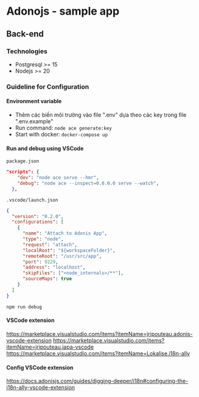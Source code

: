 # Adonojs - sample app

## Back-end

### Technologies

- Postgresql >= 15
- Nodejs >= 20

### Guideline for Configuration

#### Environment variable

- Thêm các biến môi trường vào file ".env" dựa theo các key trong file ".env.example"
- Run command: `node ace generate:key`
- Start with docker: `docker-compose up`

#### Run and debug using VSCode

`package.json`

```json
"scripts": {
    "dev": "node ace serve --hmr",
    "debug": "node ace --inspect=0.0.0.0 serve --watch",
  },
```

`.vscode/launch.json`

```json
{
  "version": "0.2.0",
  "configurations": [
    {
      "name": "Attach to Adonis App",
      "type": "node",
      "request": "attach",
      "localRoot": "${workspaceFolder}",
      "remoteRoot": "/usr/src/app",
      "port": 9229,
      "address": "localhost",
      "skipFiles": ["<node_internals>/**"],
      "sourceMaps": true
    }
  ]
}
```

`npm run debug`

#### VSCode extension

https://marketplace.visualstudio.com/items?itemName=jripouteau.adonis-vscode-extension
https://marketplace.visualstudio.com/items?itemName=jripouteau.japa-vscode
https://marketplace.visualstudio.com/items?itemName=Lokalise.i18n-ally

#### Config VSCode extension

https://docs.adonisjs.com/guides/digging-deeper/i18n#configuring-the-i18n-ally-vscode-extension
